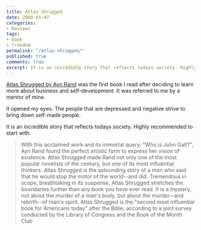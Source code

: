 ```yaml
---
title: Atlas Shrugged
date: 2000-01-07
categories:
- Reviews
tags:
- book
- freedom
permalink: "/atlas-shrugged/"
published: true
comments: true
excerpt: It is an incredible story that reflects todays society. Highly recommended to start with.
---
```

[Atlas Shrugged by Ayn Rand](https://amzn.to/460XAaS) was the first book I read after deciding to learn more about business and self-development. It was referred to me by a mentor of mine.

It opened my eyes. The people that are depressed and negative strive to bring down self-made people.

It is an incredible story that reflects todays society. Highly recommended to start with.

<blockquote>With this acclaimed work and its immortal query, "Who is John Galt?", Ayn Rand found the perfect artistic form to express her vision of existence. Atlas Shrugged made Rand not only one of the most popular novelists of the century, but one of its most influential thinkers. Atlas Shrugged is the astounding story of a man who said that he would stop the motor of the world--and did. Tremendous in scope, breathtaking in its suspense, Atlas Shrugged stretches the boundaries further than any book you have ever read. It is a mystery, not about the murder of a man's body, but about the murder--and rebirth--of man's spirit. Atlas Shrugged is the "second most influential book for Americans today" after the Bible, according to a joint survey conducted by the Library of Congress and the Book of the Month Club</blockquote>